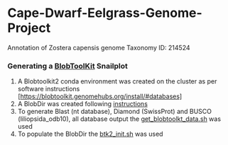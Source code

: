 # Cape-Dwarf-Eelgrass-Genome-Project
Annotation of Zostera capensis genome
Taxonomy ID: 214524

### Generating a [BlobToolKit](https://blobtoolkit.genomehubs.org/) Snailplot

1. A Blobtoolkit2 conda environment was created on the cluster as per software instructions [https://blobtoolkit.genomehubs.org/install/#databases]
1. A BlobDir was created following [instructions](https://blobtoolkit.genomehubs.org/blobtools2/blobtools2-tutorials/creating-a-dataset/)
1. To generate Blast (nt database), Diamond (SwissProt) and BUSCO (liliopsida_odb10), all database output the [get_blobtoolkt_data.sh](scripts/get_blobtoolkt_data.sh) was used
3. To populate the BlobDir the [btk2_init.sh](scripts/btk2_init.sh) was used

 



